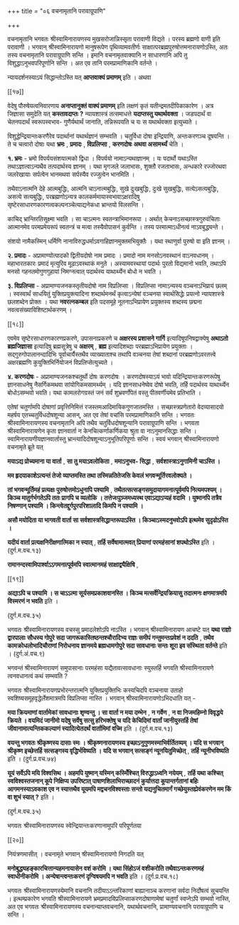 +++
title = "०६ वचनामृतानि परावाग्रूपाणि"

+++

वचनामृतानि भगवतः श्रीस्वामिनारायणस्य मुखसरोजान्निस्सृता परावाणी विद्यते । परस्य ब्रह्मणो वाणी इति परावाणी । भगवान् श्रीस्वामिनारायणो मानुषरूपेण पृथिव्यामवतीर्णः साक्षात्परब्रह्मपुरुषोत्तमनारायणोऽस्ति, अतः तस्य वचनामृतानि परावाग्रूपाणि सन्ति । इमानि वचनामृतवाक्यानि न साधारणानि अपि तु विशुद्धाऽनुभवपरिपूर्णानि सन्ति । अत एव तानि परमप्रामाणिकानि वर्तन्ते ।

न्यायदर्शनस्याऽयं सिद्धान्तोऽस्ति यत् **आप्तवाक्यं प्रमाणम्** इति । अथवा

[[१७]]

वेदेषु पौरुषेयत्वनिवारणाय **अनाप्तानुक्तं वाक्यं प्रमाणम्** इति लक्षणं कृतं यतीन्द्रमतदीपिकाकारेण । अत्र जिज्ञासा समुदेति यत् **कस्तावदाप्तः ?** न्यायशास्त्रं तत्समाधत्ते **यदाप्तस्तु यथार्थवक्ता** ।  जडपदार्थं वा चेतनपदार्थं स्वरूपस्वभाव- गुणैर्यथार्थं जानाति, तन्निरूपयति च यः स यथार्थवक्ता इत्युच्यते ।

विशुद्धेन्द्रियान्तःकरणैरेव पदार्थानां यथार्थज्ञानं सम्भवति । चतुर्विधा दोषा इन्द्रियाणि, अन्तःकरणञ्च दूषयन्ति । ते च चत्वारो दोषाः यथा **भ्रमः** ,  **प्रमादः** ,  **विप्रलिप्सा** ,  **करणदोषः अथवा असामर्थ्यं** चेति ।

**१. भ्रमः** -  भ्रमो विपर्ययसंशयात्मको द्विधा । विपर्ययो नामाऽन्यथाज्ञानम् । यः पदार्थो यथाऽस्ति तथाऽज्ञात्वाऽन्यथैव तत्पदार्थस्य ज्ञानम् । यथा मृगजले जलाभासः, शुक्तौ रजताभासः, अन्धकारे रज्जोरथवा जलरेखायाः सर्पत्वेन भानमथवा सर्पस्यैव रज्जुत्वेन भानमिति ।

तथैवाऽनात्मनि देहे आत्मबुद्धिः, आत्मनि चाऽनात्मबुद्धिः, सुखे दुःखबुद्धिः, दुःखे सुखबुद्धिः, सत्येऽसत्यबुद्धिः, असत्ये सत्यबुद्धिः, परब्रह्मणोऽन्यत्र कालकर्ममायास्वभावाऽक्षरादिषु सृष्टेरसाधारणकारणत्वकल्पनञ्चेत्याद्यनेकधा भ्रान्तयो विलसन्ति ।

काचिद् भ्रान्तिरतिसूक्ष्मा भवति । सा चाऽत्मनः स्वतन्त्राभिमानरूपा । अर्थात् केचनाऽसच्छास्त्रगुरुवंचिताः आत्मानमेव परमप्रमेयरूपं स्वतन्त्रं च मत्वा तस्यैवोपासनं कुर्वन्ति । तस्य परमात्माऽधीनत्वं नाऽवबुद्ध्यन्ते ।

संशयो नामैकस्मिन् धर्मिणि नानाविरुद्धधर्माऽवगाहिज्ञानमुक्तमभियुक्तैः । यथा स्थाणुर्वा पुरुषो वा इति ज्ञानम् ।

**२. प्रमादः** -  अप्रामाण्योत्पादको द्वितीयदोषो नाम प्रमादः । प्रमादो नाम मनसोऽनवस्थानं वाऽनवधानम् । महाभारतकारः प्रमादं मृत्युरिव मूढाऽवस्थाकं मनुते । अस्यामवस्थायां पदार्थः पुरतो विद्यमानो भवति, तथाऽपि मनसो गहनतमोगुणगुहायां निमग्नत्वात् पदार्थस्य याथार्थ्येन बोधो न भवति ।

**३. विप्रलिप्सा** -  अप्रामाण्यजनकस्तृतीयदोषो नाम विप्रलिप्सा । विप्रलिप्सा नामाऽन्यस्य वञ्चनाऽभिप्रायं छलम् । स्वस्वार्थं साधयितुं युक्तिप्रयुक्त्यादिना शब्दार्थमनर्थं कृत्वाऽन्येषां वञ्चनया स्वार्थसिद्धेः प्रयत्नो न्यायशास्त्रे छलशब्देन प्रोक्तः । यथा **नवरत्नकम्बल** इति पदसमूहे नूतनाऽभिप्रायेण प्रयुक्तस्य शब्दस्य छद्मना नवत्वसंख्याविशिष्टार्थकरणम् ।



[[१८]]

एवमेव सृष्टेरसाधारणकारणप्रकरणे, उपासनाप्रकरणे च **अक्षरस्य प्रशासने गार्गि** इत्यादिषूपनिषद्वाक्येषु **अथाऽतो ब्रह्मजिज्ञासा** इत्यादिषु ब्रह्मसूत्रेषु च **अक्षरम्** ,  **ब्रह्म** इत्यादिशब्दाः परब्रह्माऽभिप्रायेण प्रयुक्ताः । सद्गुरुगोपालानन्दादिभिः पूर्वाचार्यैस्तथैव व्याख्याताश्च तथापि वञ्चनया तेषां शब्दानां परब्रह्मणोऽवरतत्त्वे अक्षरब्रह्मणि कुयुक्तिभिर्नियोजनं विप्रलिप्सेत्युच्यते ।

**४. करणदोषः** -  अप्रामाण्यजनकश्चतुर्थो दोषः करणदोषः । करणदोषस्याऽयं भावो यदिन्द्रियान्तःकरणरूपेषु ज्ञानसाधनेषु नैसर्गिकमथवा सांयोगिकमसामर्थ्यम् । यदि ज्ञानसाधनेष्वेव दोषो भवति, तर्हि पदार्थस्य याथार्थ्येन बोधोऽसम्भवो भवति। यथा कामलरोगग्रस्तं जनं सर्वं शुभ्रवर्णोपेतं वस्तु पीतवर्णीयमेव प्रतिभाति ।

एतेषां चतुर्णामपि दोषाणां प्रवृत्तिनिमित्तं रजस्तमआदिमायिकगुणजातमस्ति । सच्छास्त्रप्रणेतारो वेदव्यासादयो महर्षय एतच्चतुर्विधदोषशून्या आसन्, अत एव तेषां वचांसि परमप्रामाणिकानि सन्ति । भगवतः श्रीस्वामिनारायणस्य वचनामृतानि अपि तथैव चतुर्विधदोषशून्यानि परावाग्रूपाणि सन्ति । भगवता श्रीस्वामिनारायणेन कृता ज्ञानवार्ता न केनचित्कर्णाकर्णिकया श्रुता वा नाऽनुमानसिद्धाः सन्ति । स्वामिनारायणीयज्ञानवार्तास्तु भ्रान्त्यादिदोषशून्याऽनुभूतिपरिपूर्णाः सन्ति । स्वयं भगवान् श्रीस्वामिनारायणो वचनामृते ब्रूते यत्

**मयाऽद्य प्रोच्यमाना या वार्ता** ,  **सा तु मयाऽवलोकिता** ,  **ममाऽनुभव- सिद्धा** ,  **सर्वशास्त्राऽनुगामिनी चाऽस्ति ।** 

**मम हृदयाकाशेऽत्यन्तं तेजो व्याप्तमस्ति तथा तस्मिन्नतितेजसि केवलं भगवन्मूर्तिरवलोक्यते ।** 

**तां भगवन्मूर्तिमहं प्रत्यक्षः पुरुषोत्तमोऽधुनापि पश्यामि** ,  **तथैतत्सत्सङ्गसमुदायागमनात्पूर्वमपि नित्यमपश्यम् । किञ्च मातुर्गर्भगतेऽपि ततः प्रागपि च व्यलोकि । तत्तेजःपुञ्जमध्यस्थ एवाऽद्याऽप्यहं वदामि । युष्मानपि तत्रैव निषण्णान् पश्यामि । किन्त्वेतद्दुर्गपुरपरिशालादि किमपि न पश्यामि ।** 

**असौ मयोदिता या भागवती वार्ता सा सर्वशास्त्रसिद्धान्तरूपाऽस्ति । किञ्चाऽस्मदनुभवोऽपि इत्थमेव सुदृढोऽस्ति ।** 

**यदीयं वार्ता प्रत्यक्षनिरीक्षणात्मिका न स्यात्** ,  **तर्हि सर्वेषामात्मवत् प्रियाणां परमहंसानां शपथोऽस्ति** इति । (दुर्ग.म.वच.१३)

**रामानन्दस्वामिपार्श्वाऽऽगमनात्पूर्वमपि स्वात्मानमहं साक्षाद्व्यैक्षिषि** ,

[[१९]]

**अद्याऽपि च पश्यामि । स चाऽऽत्मा सूर्यसमप्रकाशवानस्ति । किञ्च मत्सर्वेन्द्रियक्रियासु तदात्मनः क्षणमात्रमपि विस्मरणं न भवति** इति ।

(दुर्ग.म.वच.३५)

भगवतः श्रीस्वामिनारायणस्य वचस्सु प्रमादलेशोऽपि नाऽस्ति । भगवान् श्रीस्वामिनारायण आचष्टे यत् **यथा राज्ञो द्वारपालाः सौधस्य गोपुरे सदा जागरूकास्तिष्ठन्तश्चौरादिभ्य राज्ञः समीपं गन्तुमन्तःप्रवेशं न ददति** ,  **तथैव कामक्रोधलोभादिचौराणां निरोधनाय ज्ञानमये ब्रह्मधामगोपुरे सदा सावधानाः सन्तः शूरा इव संस्थिता वर्तन्ते** इति । (दुर्ग.अं.वच.९)

भगवन्तं श्रीस्वामिनारायणं समुपासानाः परमहंसा यद्यैतावत्सावधानाः स्युस्तर्हि भगवति श्रीस्वामिनारायणे त्वनवधानत्वं कथं सम्भवति ?

भगवतः श्रीस्वामिनारायणप्रभोरन्तरात्मनि युक्तिप्रयुक्तिभिः कस्यचिदपि वञ्चनाया उताहो स्वशिष्यसमूहवृद्धेर्लेशमात्रमपि विप्रलिप्सा नास्ति । भगवान् श्रीस्वामिनारायणोऽभिदधाति यत् -

**मया क्रियमाणां वार्तामेकां सावधानाः शृण्वन्तु । सा वार्ता न मया दम्भेन** ,  **न  गर्वेण** ,  **न  वा निजमहिम्नो विवृद्धये क्रियते । वयमिदं जानीमो यदेषु सर्वेषु सत्सु हरिभक्तेषु च यदि केचिदिमां वार्तां जानीयुस्तर्हि तेषां जीवानामात्यन्तिककल्याणं स्यादित्येतदर्थं वार्तामिमां वच्मि** इति । (दुर्ग.म.वच.१३)

**वयन्तु भगवतः श्रीकृष्णस्य दासाः स्मः । श्रीकृष्णनारायणस्य इच्छाऽनुगुणमस्माभिर्वर्तितव्यम् । यदि स भगवान् श्रीकृष्ण इच्छेत्तर्हि सत्सङ्गस्य वृद्धिर्भविष्यति । यदि स भगवान् सत्सङ्गं न्यूनयितुमिच्छेत्** ,  **तर्हि न्यूनीभविष्यति** इति । (दुर्ग.प्र.वच.७४)

**यूयं सर्वेऽपि मयि विश्वसिथ । अहमपि युष्मान् यस्मिन् कस्मिँश्चित् विरुद्धाऽध्वनि नयेयम्** ,  **तर्हि यथा कश्चित् स्वविश्वस्तजनान् कूपे निक्षिप्य उपरिष्टात् पाषाणशिलाभिराच्छादनं कुर्यात्तदा कूपान्तर्गतानां बहिः आगमनस्याऽवकाश एव न स्यात्तथैव यूयमपि मद्वचनविश्वस्ताः सन्तो यद्यनुचितमार्गं गच्छेयुस्तह्येवंकरणेन मम किं वा शुभं स्यात् ?** इति ।

(दुर्ग.म.वच.३५)

भगवतः श्रीस्वामिनारायणस्य स्वेन्द्रियान्तःकरणानामुपरि परिपूर्णतया



[[२०]]

नियंत्रणमासीत् । वचनामृते भगवान् श्रीस्वामिनारायणो निगदति यत्

**मनोबुद्ध्यहङ्कारचित्तान्यहमनायासेन वशं करोमि । यथा सिंहोऽजं वशीकरोति तथैवाऽन्तःकरणमहं स्वाधीनीकरोमि । अन्येषान्त्वन्तःकरणं दृग्विषयमपि न भवति** इति । (दुर्ग.प्र.वच.१८)

भगवतः श्रीस्वामिनारायणस्येमानि वचनानि तदीयाऽऽन्तरिकाणां बाह्यानाञ्च करणानां सर्वदा निर्दोषत्वं सूचयन्ति । इत्थम्प्रकारेण भगवति श्रीस्वामिनारायणे भ्रमप्रमादविप्रलिप्साकरणदोषाणामेषां चतुर्णां स्वप्नेऽपि सम्भवो नास्ति, अत एव भगवतः श्रीस्वामिनारायणस्य वचनान्याप्तवचनानि, यथार्थवचनानि, प्रामाण्यवचनानि परावाग्रूपाणि च सन्ति ।
